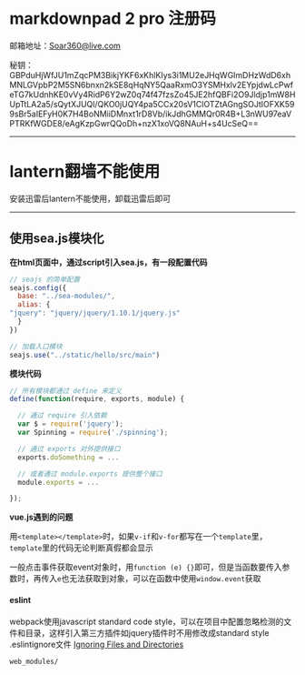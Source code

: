 # markdownpad 2 pro 注册码 #
邮箱地址：Soar360@live.com

秘钥：GBPduHjWfJU1mZqcPM3BikjYKF6xKhlKIys3i1MU2eJHqWGImDHzWdD6xhMNLGVpbP2M5SN6bnxn2kSE8qHqNY5QaaRxmO3YSMHxlv2EYpjdwLcPwfeTG7kUdnhKE0vVy4RidP6Y2wZ0q74f47fzsZo45JE2hfQBFi2O9Jldjp1mW8HUpTtLA2a5/sQytXJUQl/QKO0jUQY4pa5CCx20sV1ClOTZtAGngSOJtIOFXK599sBr5aIEFyH0K7H4BoNMiiDMnxt1rD8Vb/ikJdhGMMQr0R4B+L3nWU97eaVPTRKfWGDE8/eAgKzpGwrQQoDh+nzX1xoVQ8NAuH+s4UcSeQ==

****
# lantern翻墙不能使用 #
安装迅雷后lantern不能使用，卸载迅雷后即可
****

## 使用sea.js模块化 ##

**在html页面中，通过script引入sea.js，有一段配置代码**

```javascript
// seajs 的简单配置
seajs.config({
  base: "../sea-modules/",
  alias: {
"jquery": "jquery/jquery/1.10.1/jquery.js"
  }
})

// 加载入口模块
seajs.use("../static/hello/src/main")
```


**模块代码**

```javascript
// 所有模块都通过 define 来定义
define(function(require, exports, module) {

  // 通过 require 引入依赖
  var $ = require('jquery');
  var Spinning = require('./spinning');

  // 通过 exports 对外提供接口
  exports.doSomething = ...

  // 或者通过 module.exports 提供整个接口
  module.exports = ...

});
```

**vue.js遇到的问题**

用`<template></template>`时，如果`v-if`和`v-for`都写在一个`template`里，`template`里的代码无论判断真假都会显示

一般点击事件获取event对象时，用`function (e) {}`即可，但是当函数要传入参数时，再传入`e`也无法获取到对象，可以在函数中使用`window.event`获取

#### eslint ####

webpack使用javascript standard code style，可以在项目中配置忽略检测的文件和目录，这样引入第三方插件如jquery插件时不用修改成standard style
.eslintignore文件 [Ignoring Files and Directories](http://eslint.org/docs/user-guide/configuring)

    web_modules/